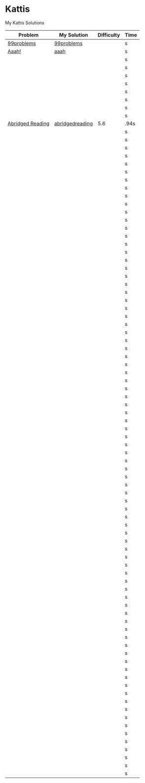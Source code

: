 # Kattis
My Kattis Solutions

| Problem | My Solution | Difficulty |  Time |
| --- | --- | --- | --- |
| [99problems](https://open.kattis.com/problems/99problems) | [99problems](solutions/99problems.java) |  | s |
| [Aaah!](https://open.kattis.com/problems/aaah) | [aaah](solutions/aaah.java) |  | s |
| [](https://open.kattis.com/problems/) | [](solutions/.java) |  | s |
| [](https://open.kattis.com/problems/) | [](solutions/.java) |  | s |
| [](https://open.kattis.com/problems/) | [](solutions/.java) |  | s |
| [](https://open.kattis.com/problems/) | [](solutions/.java) |  | s |
| [](https://open.kattis.com/problems/) | [](solutions/.java) |  | s |
| [](https://open.kattis.com/problems/) | [](solutions/.java) |  | s |
| [](https://open.kattis.com/problems/) | [](solutions/.java) |  | s |
| [](https://open.kattis.com/problems/) | [](solutions/.java) |  | s |
| [Abridged Reading](https://open.kattis.com/problems/abridgedreading) | [abridgedreading](solutions/abridgedreading.java) | 5.6 | .94s |
| [](https://open.kattis.com/problems/) | [](solutions/.java) |  | s |
| [](https://open.kattis.com/problems/) | [](solutions/.java) |  | s |
| [](https://open.kattis.com/problems/) | [](solutions/.java) |  | s |
| [](https://open.kattis.com/problems/) | [](solutions/.java) |  | s |
| [](https://open.kattis.com/problems/) | [](solutions/.java) |  | s |
| [](https://open.kattis.com/problems/) | [](solutions/.java) |  | s |
| [](https://open.kattis.com/problems/) | [](solutions/.java) |  | s |
| [](https://open.kattis.com/problems/) | [](solutions/.java) |  | s |
| [](https://open.kattis.com/problems/) | [](solutions/.java) |  | s |
| [](https://open.kattis.com/problems/) | [](solutions/.java) |  | s |
| [](https://open.kattis.com/problems/) | [](solutions/.java) |  | s |
| [](https://open.kattis.com/problems/) | [](solutions/.java) |  | s |
| [](https://open.kattis.com/problems/) | [](solutions/.java) |  | s |
| [](https://open.kattis.com/problems/) | [](solutions/.java) |  | s |
| [](https://open.kattis.com/problems/) | [](solutions/.java) |  | s |
| [](https://open.kattis.com/problems/) | [](solutions/.java) |  | s |
| [](https://open.kattis.com/problems/) | [](solutions/.java) |  | s |
| [](https://open.kattis.com/problems/) | [](solutions/.java) |  | s |
| [](https://open.kattis.com/problems/) | [](solutions/.java) |  | s |
| [](https://open.kattis.com/problems/) | [](solutions/.java) |  | s |
| [](https://open.kattis.com/problems/) | [](solutions/.java) |  | s |
| [](https://open.kattis.com/problems/) | [](solutions/.java) |  | s |
| [](https://open.kattis.com/problems/) | [](solutions/.java) |  | s |
| [](https://open.kattis.com/problems/) | [](solutions/.java) |  | s |
| [](https://open.kattis.com/problems/) | [](solutions/.java) |  | s |
| [](https://open.kattis.com/problems/) | [](solutions/.java) |  | s |
| [](https://open.kattis.com/problems/) | [](solutions/.java) |  | s |
| [](https://open.kattis.com/problems/) | [](solutions/.java) |  | s |
| [](https://open.kattis.com/problems/) | [](solutions/.java) |  | s |
| [](https://open.kattis.com/problems/) | [](solutions/.java) |  | s |
| [](https://open.kattis.com/problems/) | [](solutions/.java) |  | s |
| [](https://open.kattis.com/problems/) | [](solutions/.java) |  | s |
| [](https://open.kattis.com/problems/) | [](solutions/.java) |  | s |
| [](https://open.kattis.com/problems/) | [](solutions/.java) |  | s |
| [](https://open.kattis.com/problems/) | [](solutions/.java) |  | s |
| [](https://open.kattis.com/problems/) | [](solutions/.java) |  | s |
| [](https://open.kattis.com/problems/) | [](solutions/.java) |  | s |
| [](https://open.kattis.com/problems/) | [](solutions/.java) |  | s |
| [](https://open.kattis.com/problems/) | [](solutions/.java) |  | s |
| [](https://open.kattis.com/problems/) | [](solutions/.java) |  | s |
| [](https://open.kattis.com/problems/) | [](solutions/.java) |  | s |
| [](https://open.kattis.com/problems/) | [](solutions/.java) |  | s |
| [](https://open.kattis.com/problems/) | [](solutions/.java) |  | s |
| [](https://open.kattis.com/problems/) | [](solutions/.java) |  | s |
| [](https://open.kattis.com/problems/) | [](solutions/.java) |  | s |
| [](https://open.kattis.com/problems/) | [](solutions/.java) |  | s |
| [](https://open.kattis.com/problems/) | [](solutions/.java) |  | s |
| [](https://open.kattis.com/problems/) | [](solutions/.java) |  | s |
| [](https://open.kattis.com/problems/) | [](solutions/.java) |  | s |
| [](https://open.kattis.com/problems/) | [](solutions/.java) |  | s |
| [](https://open.kattis.com/problems/) | [](solutions/.java) |  | s |
| [](https://open.kattis.com/problems/) | [](solutions/.java) |  | s |
| [](https://open.kattis.com/problems/) | [](solutions/.java) |  | s |
| [](https://open.kattis.com/problems/) | [](solutions/.java) |  | s |
| [](https://open.kattis.com/problems/) | [](solutions/.java) |  | s |
| [](https://open.kattis.com/problems/) | [](solutions/.java) |  | s |
| [](https://open.kattis.com/problems/) | [](solutions/.java) |  | s |
| [](https://open.kattis.com/problems/) | [](solutions/.java) |  | s |
| [](https://open.kattis.com/problems/) | [](solutions/.java) |  | s |
| [](https://open.kattis.com/problems/) | [](solutions/.java) |  | s |
| [](https://open.kattis.com/problems/) | [](solutions/.java) |  | s |
| [](https://open.kattis.com/problems/) | [](solutions/.java) |  | s |
| [](https://open.kattis.com/problems/) | [](solutions/.java) |  | s |
| [](https://open.kattis.com/problems/) | [](solutions/.java) |  | s |
| [](https://open.kattis.com/problems/) | [](solutions/.java) |  | s |
| [](https://open.kattis.com/problems/) | [](solutions/.java) |  | s |
| [](https://open.kattis.com/problems/) | [](solutions/.java) |  | s |
| [](https://open.kattis.com/problems/) | [](solutions/.java) |  | s |
| [](https://open.kattis.com/problems/) | [](solutions/.java) |  | s |
| [](https://open.kattis.com/problems/) | [](solutions/.java) |  | s |
| [](https://open.kattis.com/problems/) | [](solutions/.java) |  | s |
| [](https://open.kattis.com/problems/) | [](solutions/.java) |  | s |
| [](https://open.kattis.com/problems/) | [](solutions/.java) |  | s |
| [](https://open.kattis.com/problems/) | [](solutions/.java) |  | s |
| [](https://open.kattis.com/problems/) | [](solutions/.java) |  | s |
| [](https://open.kattis.com/problems/) | [](solutions/.java) |  | s |
| [](https://open.kattis.com/problems/) | [](solutions/.java) |  | s |
| [](https://open.kattis.com/problems/) | [](solutions/.java) |  | s |
| [](https://open.kattis.com/problems/) | [](solutions/.java) |  | s |
| [](https://open.kattis.com/problems/) | [](solutions/.java) |  | s |
| [](https://open.kattis.com/problems/) | [](solutions/.java) |  | s |


